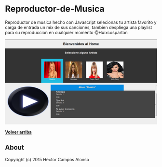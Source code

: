 # Reproductor-de-Musica
Reproductor de musica hecho con Javascript selecionas tu artista favorito y carga de entrada un mix de sus canciones, tambien despliega una playlist para su reproduccion en cualquier momento @Huixcospartan


![logo](Preview.png)


**[Volver arriba](#Reproductor-de-Musica)**

## About
#### 

Copyright (c) 2015 Hector Campos Alonso
